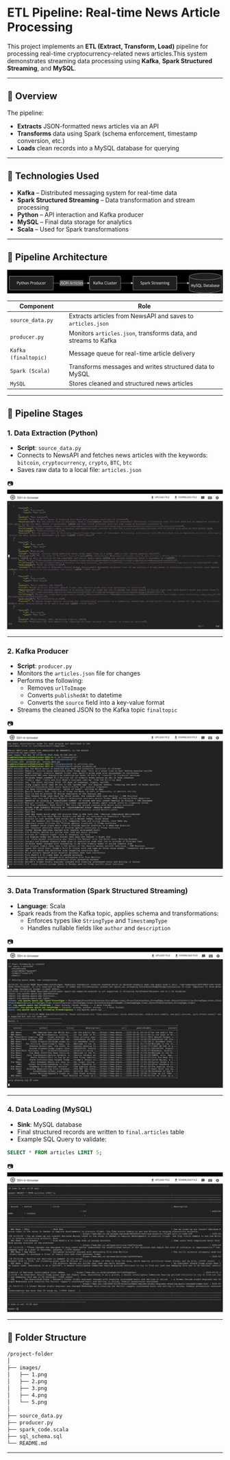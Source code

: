 # ETL Pipeline: Real-time News Article Processing

This project implements an **ETL (Extract, Transform, Load)** pipeline for processing real-time cryptocurrency-related news articles.This system demonstrates streaming data processing using **Kafka**, **Spark Structured Streaming**, and **MySQL**.

---

## 📌 Overview

The pipeline:

- **Extracts** JSON-formatted news articles via an API
- **Transforms** data using Spark (schema enforcement, timestamp conversion, etc.)
- **Loads** clean records into a MySQL database for querying

---

## 🔧 Technologies Used

- **Kafka** – Distributed messaging system for real-time data
- **Spark Structured Streaming** – Data transformation and stream processing
- **Python** – API interaction and Kafka producer
- **MySQL** – Final data storage for analytics
- **Scala** – Used for Spark transformations

---

## 🧩 Pipeline Architecture

![Pipeline](images/1.png)

| Component              | Role                                                                 |
|------------------------|----------------------------------------------------------------------|
| `source_data.py`       | Extracts articles from NewsAPI and saves to `articles.json`          |
| `producer.py`          | Monitors `articles.json`, transforms data, and streams to Kafka      |
| `Kafka (finaltopic)`   | Message queue for real-time article delivery                         |
| `Spark (Scala)`        | Transforms messages and writes structured data to MySQL              |
| `MySQL`                | Stores cleaned and structured news articles                          |

---

## 🚀 Pipeline Stages

### 1. Data Extraction (Python)
- **Script**: `source_data.py`
- Connects to NewsAPI and fetches news articles with the keywords:
  `bitcoin`, `cryptocurrency`, `crypto`, `BTC`, `btc`
- Saves raw data to a local file: `articles.json`

📷 ![articles.json Output](images/2.png)

---

### 2. Kafka Producer
- **Script**: `producer.py`
- Monitors the `articles.json` file for changes
- Performs the following:
  - Removes `urlToImage`
  - Converts `publishedAt` to datetime
  - Converts the `source` field into a key-value format
- Streams the cleaned JSON to the Kafka topic `finaltopic`

📷 ![Producer Output](images/3.png)

---

### 3. Data Transformation (Spark Structured Streaming)
- **Language**: Scala
- Spark reads from the Kafka topic, applies schema and transformations:
  - Enforces types like `StringType` and `TimestampType`
  - Handles nullable fields like `author` and `description`

📷 ![Spark Console Output](images/4.png)

---

### 4. Data Loading (MySQL)
- **Sink**: MySQL database
- Final structured records are written to `final.articles` table
- Example SQL Query to validate:

```sql
SELECT * FROM articles LIMIT 5;
```

📷 ![MySQL Data Output](images/5.png)


---

## 📁 Folder Structure

```
/project-folder
│
├── images/
│   ├── 1.png
│   ├── 2.png
│   ├── 3.png
│   ├── 4.png
│   └── 5.png
│
├── source_data.py
├── producer.py
├── spark_code.scala
├── sql_schema.sql
└── README.md
```
 
---
